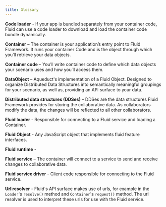 ```yaml
---
title: Glossary
---
```


**Code loader** - If your app is bundled separately from your container code, Fluid can use a code loader to download and load the container code bundle dynamically.

**Container** – The container is your application’s entry point to Fluid Framework. It runs your container Code and is the object through which you’ll retrieve your data objects.

**Container code** – You’ll write container code to define which data objects your scenario uses and how you’ll access them.

**DataObject** – Aqueduct's implementation of a Fluid Object. Designed to organize Distributed Data Structures into semantically meaningful groupings for your scenario, as well as, providing an API surface to your data.

**Distributed data structures (DDSes)** – DDSes are the data structures Fluid Framework provides for storing the collaborative data. As collaborators modify the data, the changes will be reflected to all other collaborators.

**Fluid loader** - Responsible for connecting to a Fluid service and loading a Container.

**Fluid Object** - Any JavaScript object that implements fluid feature interfaces.

**Fluid runtime** -

**Fluid service** – The container will connect to a service to send and receive changes to collaborative data.

**Fluid service driver** - Client code responsible for connecting to the Fluid service.

**Url resolver** - Fluid's API surface makes use of urls, for example in the `Loader`'s `resolve()` method and `Container`'s `request()` method.  The url resolver is used to interpret these urls for use with the Fluid service.
